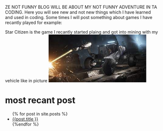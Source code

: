 ZE NOT FUNNY BLOG WILL BE ABOUT MY NOT FUNNY ADVENTURE IN TA CODING.
Here you will see new and not new things which I have learned and used in coding.
Some times I will post something about games I have recantly played for example: 

 Star Citizen is the game I recantly started plaing and got into mining with my vehicle like in picture ![in game mining with transport ](/assets/miningwithroc.jpeg)


# most recant post
<ul>
{% for post in site.posts %}    
    <li>
        <a href="/Blog{{ post.url }}">{{post.title }}</a>
    </li>
{%endfor %}

</ul>